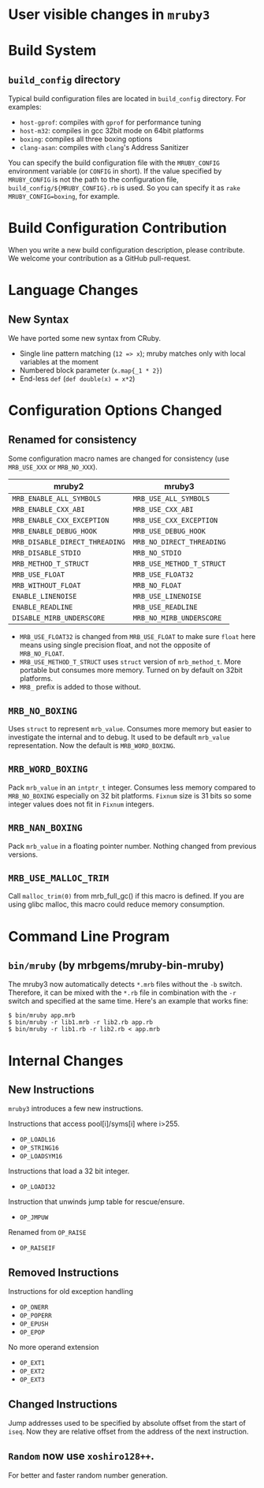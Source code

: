 User visible changes in `mruby3`
===

# Build System

## `build_config` directory

Typical build configuration files are located in `build_config`
directory. For examples:

* `host-gprof`: compiles with `gprof` for performance tuning
* `host-m32`: compiles in gcc 32bit mode on 64bit platforms
* `boxing`: compiles all three boxing options
* `clang-asan`: compiles with `clang`'s Address Sanitizer

You can specify the build configuration file with the
`MRUBY_CONFIG` environment variable (or `CONFIG` in short).
If the value specified by `MRUBY_CONFIG` is not the path to
the configuration file, `build_config/${MRUBY_CONFIG}.rb` is
used.  So you can specify it as `rake MRUBY_CONFIG=boxing`,
for example.

# Build Configuration Contribution

When you write a new build configuration description, please
contribute. We welcome your contribution as a GitHub
pull-request.

# Language Changes

## New Syntax

We have ported some new syntax from CRuby.

* Single line pattern matching (`12 => x`);
  mruby matches only with local variables at the moment
* Numbered block parameter (`x.map{_1 * 2}`)
* End-less `def` (`def double(x) = x*2`)

# Configuration Options Changed

## Renamed for consistency

Some configuration macro names are changed for consistency (use `MRB_USE_XXX`
 or `MRB_NO_XXX`).

|             mruby2             |          mruby3           |
|--------------------------------|---------------------------|
| `MRB_ENABLE_ALL_SYMBOLS`       | `MRB_USE_ALL_SYMBOLS`     |
| `MRB_ENABLE_CXX_ABI`           | `MRB_USE_CXX_ABI`         |
| `MRB_ENABLE_CXX_EXCEPTION`     | `MRB_USE_CXX_EXCEPTION`   |
| `MRB_ENABLE_DEBUG_HOOK`        | `MRB_USE_DEBUG_HOOK`      |
| `MRB_DISABLE_DIRECT_THREADING` | `MRB_NO_DIRECT_THREADING` |
| `MRB_DISABLE_STDIO`            | `MRB_NO_STDIO`            |
| `MRB_METHOD_T_STRUCT`          | `MRB_USE_METHOD_T_STRUCT` |
| `MRB_USE_FLOAT`                | `MRB_USE_FLOAT32`         |
| `MRB_WITHOUT_FLOAT`            | `MRB_NO_FLOAT`            |
| `ENABLE_LINENOISE`             | `MRB_USE_LINENOISE`       |
| `ENABLE_READLINE`              | `MRB_USE_READLINE`        |
| `DISABLE_MIRB_UNDERSCORE`      | `MRB_NO_MIRB_UNDERSCORE`  |

* `MRB_USE_FLOAT32` is changed from `MRB_USE_FLOAT` to make sure `float` here
   means using single precision float, and not the opposite of `MRB_NO_FLOAT`.
* `MRB_USE_METHOD_T_STRUCT` uses `struct` version of `mrb_method_t`. More
  portable but consumes more memory. Turned on by default on 32bit platforms.
* `MRB_` prefix is added to those without.

## `MRB_NO_BOXING`

Uses `struct` to represent `mrb_value`. Consumes more memory
but easier to investigate the internal and to debug. It used
to be default `mrb_value` representation. Now the default is
`MRB_WORD_BOXING`.

## `MRB_WORD_BOXING`

Pack `mrb_value` in an `intptr_t` integer. Consumes less
memory compared to `MRB_NO_BOXING` especially on 32 bit
platforms. `Fixnum` size is 31 bits so some integer values
does not fit in `Fixnum` integers.

## `MRB_NAN_BOXING`

Pack `mrb_value` in a floating pointer number. Nothing
changed from previous versions.

## `MRB_USE_MALLOC_TRIM`

Call `malloc_trim(0)` from mrb_full_gc() if this macro is defined.
If you are using glibc malloc, this macro could reduce memory consumption.

# Command Line Program

## `bin/mruby` (by mrbgems/mruby-bin-mruby)

The mruby3 now automatically detects `*.mrb` files without the `-b`
switch. Therefore, it can be mixed with the `*.rb` file in combination
with the `-r` switch and specified at the same time.
Here's an example that works fine:

```console
$ bin/mruby app.mrb
$ bin/mruby -r lib1.mrb -r lib2.rb app.rb
$ bin/mruby -r lib1.rb -r lib2.rb < app.mrb
```

# Internal Changes

## New Instructions

`mruby3` introduces a few new instructions.

Instructions that access pool[i]/syms[i] where i>255.

* `OP_LOADL16`
* `OP_STRING16`
* `OP_LOADSYM16`

Instructions that load a 32 bit integer.

* `OP_LOADI32`

Instruction that unwinds jump table for rescue/ensure.

* `OP_JMPUW`

Renamed from `OP_RAISE`

* `OP_RAISEIF`

## Removed Instructions

Instructions for old exception handling

* `OP_ONERR`
* `OP_POPERR`
* `OP_EPUSH`
* `OP_EPOP`

No more operand extension

* `OP_EXT1`
* `OP_EXT2`
* `OP_EXT3`

## Changed Instructions

Jump addresses used to be specified by absolute offset from the start of `iseq`. Now they are relative offset from the address of the next instruction.

## `Random` now use `xoshiro128++`.

For better and faster random number generation.
